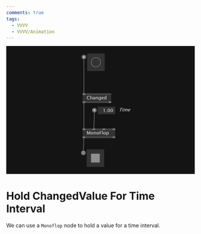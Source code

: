 ```yaml
---
comments: true
tags:
  - VVVV
  - VVVV/Animation
---
```

![Hold Changed Value For Time Interval](../img/HoldValueForTimeInterval.png)
# Hold ChangedValue For Time Interval

We can use a `Monoflop` node to hold a value for a time interval.